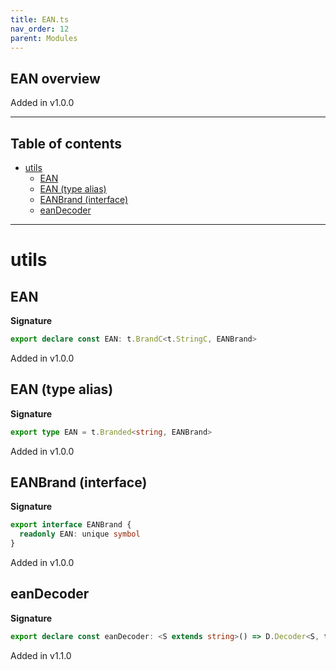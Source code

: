 ```yaml
---
title: EAN.ts
nav_order: 12
parent: Modules
---
```


## EAN overview

Added in v1.0.0

---

<h2 class="text-delta">Table of contents</h2>

- [utils](#utils)
  - [EAN](#ean)
  - [EAN (type alias)](#ean-type-alias)
  - [EANBrand (interface)](#eanbrand-interface)
  - [eanDecoder](#eandecoder)

---

# utils

## EAN

**Signature**

```ts
export declare const EAN: t.BrandC<t.StringC, EANBrand>
```

Added in v1.0.0

## EAN (type alias)

**Signature**

```ts
export type EAN = t.Branded<string, EANBrand>
```

Added in v1.0.0

## EANBrand (interface)

**Signature**

```ts
export interface EANBrand {
  readonly EAN: unique symbol
}
```

Added in v1.0.0

## eanDecoder

**Signature**

```ts
export declare const eanDecoder: <S extends string>() => D.Decoder<S, t.Branded<S, EANBrand>>
```

Added in v1.1.0
